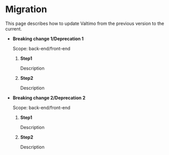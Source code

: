 # Migration

This page describes how to update Valtimo from the previous version to the current.

* **Breaking change 1/Deprecation 1**

  Scope: back-end/front-end

  1. **Step1**

     Description
  2. **Step2**

     Description

* **Breaking change 2/Deprecation 2**

  Scope: back-end/front-end

  1. **Step1**

      Description
  2. **Step2**

      Description
